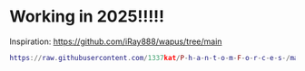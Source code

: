 # Working in 2025!!!!!
Inspiration:
https://github.com/iRay888/wapus/tree/main
```lua
https://raw.githubusercontent.com/1337kat/P-h-a-n-t-o-m-F-o-r-c-e-s-/main/bbot/loader.lua
```
